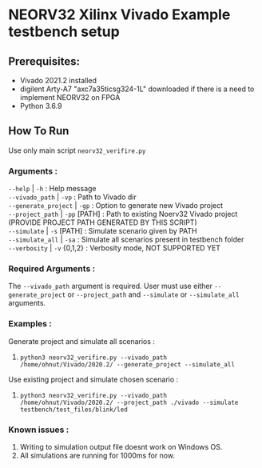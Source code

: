 # NEORV32 Xilinx Vivado Example testbench setup
## Prerequisites:

- Vivado 2021.2 installed
- digilent Arty-A7 "axc7a35ticsg324-1L" downloaded if there is a need to implement NEORV32 on FPGA
- Python 3.6.9 

## How To Run

Use only main script `neorv32_verifire.py`

### Arguments :
`--help` 			 | `-h`         : Help message <br />
`--vivado_path`      | `-vp`		: Path to Vivado dir <br />
`--generate_project` | `-gp` 		: Option to generate new Vivado project <br />
`--project_path` 	 | `-pp` [PATH] : Path to existing Noerv32 Vivado project (PROVIDE PROJECT PATH GENERATED BY THIS SCRIPT) <br />
`--simulate` 		 | `-s`  [PATH]	: Simulate scenario given by PATH <br />
`--simulate_all` 	 | `-sa` 		: Simulate all scenarios present in testbench folder <br />
`--verbosity` 		 | `-v` {0,1,2} : Verbosity mode, NOT SUPPORTED YET <br />

### Required Arguments :
The `--vivado_path` argument is required.
User must use either `--generate_project`  or `--project_path` and `--simulate`  or `--simulate_all` arguments.

### Examples :
Generate project and simulate all scenarios :
1. `python3 neorv32_verifire.py --vivado_path /home/ohnut/Vivado/2020.2/ --generate_project --simulate_all`

Use existing project and simulate chosen scenario :
1. `python3 neorv32_verifire.py --vivado_path /home/ohnut/Vivado/2020.2/ --project_path ./vivado --simulate testbench/test_files/blink/led`


### Known issues :
1. Writing to simulation output file doesnt work on Windows OS.
2. All simulations are running for 1000ms for now.

